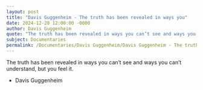 ```yaml
---
layout: post
title: "Davis Guggenheim - The truth has been revealed in ways you"
date: 2024-12-28 12:00:00 -0000
author: Davis Guggenheim
quote: "The truth has been revealed in ways you can’t see and ways you can’t understand, but you feel it."
subject: Documentaries
permalink: /Documentaries/Davis Guggenheim/Davis Guggenheim - The truth has been revealed in ways you
---
```


The truth has been revealed in ways you can’t see and ways you can’t understand, but you feel it.

- Davis Guggenheim
